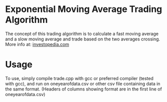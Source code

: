 # Exponential Moving Average Trading Algorithm

The concept of this trading algorithm is to  calculate a fast moving average and a slow moving  average and trade  based
on the two averages crossing. More info at: [investopedia.com](https://www.investopedia.com/ask/answers/122314/what-exponential-moving-average-ema-formula-and-how-ema-calculated.asp)

# Usage
To use, simply compile trade.cpp with gcc or preferred compiler (tested with  gcc), and run on oneyearofdata.csv or
other csv file containing data in the same format. (Headers of columns showing format are in the first line of oneyearofdata.csv)